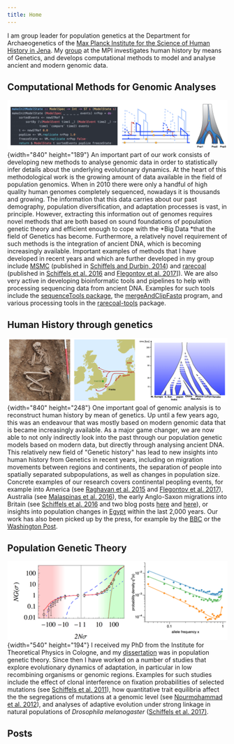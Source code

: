 ```yaml
---
title: Home
---
```


I am group leader for population genetics at the Department for
Archaeogenetics of the [Max Planck Institute for the Science of Human
History in Jena](http://www.shh.mpg.de/en).
My [group](http://stephanschiffels.de/?page_id=8) at the MPI
investigates human history by means of Genetics, and develops
computational methods to model and analyse ancient and modern genomic
data.

## Computational Methods for Genomic Analyses

![](images/population-inference-methods-images.png){width="840"
height="189"} An important part of our work consists of developing new
methods to analyse genomic data in order to statistically infer details
about the underlying evolutionary dynamics. At the heart of this
methodological work is the growing amount of data available in the field
of population genomics. When in 2010 there were only a handful of high
quality human genomes completely sequenced, nowadays it is thousands and
growing. The information that this data carries about our past
demography, population diversification, and adaptation processes is
vast, in principle. However, extracting this information out of genomes
requires novel methods that are both based on sound foundations of
population genetic theory and efficient enough to cope with the *Big
Data *that the field of Genetics has become. Furthermore, a relatively
novel requirement of such methods is the integration of ancient DNA,
which is becoming increasingly available. Important examples of methods
that I have developed in recent years and which are further developed in
my group include [MSMC](http://www.github.com/stschiff/msmc) (published
in [Schiffels and Durbin,
2014](https://www.nature.com/articles/ng.3015)) and
[rarecoal](http://www.github.com/stschiff/rarecoal) (published in
[Schiffels et al. 2016](https://www.nature.com/articles/ncomms10408) and
[Flegontov et al.
2017](https://www.biorxiv.org/content/early/2017/10/13/203018)\]). We
are also very active in developing bioinformatic tools and pipelines to
help with processing sequencing data from ancient DNA. Examples for such
tools include the [sequenceTools
package](https://github.com/stschiff/sequenceTools), the
[mergeAndClipFastq](https://github.com/stschiff/mergeAndClipFastq/tree/master)
program, and various processing tools in the
[rarecoal-tools](https://github.com/stschiff/rarecoal-tools) package.

## Human History through genetics

![](images/historical-genetics-images.png){width="840" height="248"} One
important goal of genomic analysis is to reconstruct human history by
mean of genetics. Up until a few years ago, this was an endeavour that
was mostly based on modern genomic data that is became increasingly
available. As a major game changer, we are now able to not only
indirectly look into the past through our population genetic models
based on modern data, but directly through analysing ancient DNA. This
relatively new field of \"Genetic history\" has lead to new insights
into human history from Genetics in recent years, including on migration
movements between regions and continents, the separation of people into
spatially separated subpopulations, as well as changes in population
size. Concrete examples of our research covers continental peopling
events, for example into America (see [Raghavan et al.
2015](http://science.sciencemag.org/content/349/6250/aab3884) and
[Flegontov et al.
2017](https://www.biorxiv.org/content/early/2017/10/13/203018)),
Australia (see [Malaspinas et al.
2016](https://www.nature.com/articles/nature18299)), the early
Anglo-Saxon migrations into Britain (see [Schiffels et al.
2016](https://www.nature.com/articles/ncomms10408) and two blog posts
[here](http://stephanschiffels.de/?p=82) and
[here](http://stephanschiffels.de/?p=215)), or insights into population
changes in [Egypt](https://www.nature.com/articles/ncomms15694) within
the last 2,000 years. Our work has also been picked up by the press, for
example by the
[BBC](http://www.bbc.com/news/science-environment-35344663) or the
[Washington
Post](https://www.washingtonpost.com/news/speaking-of-science/wp/2017/05/30/dna-from-ancient-egyptian-mummies-reveals-their-ancestry/?utm_term=.b647d2170fa6).

## Population Genetic Theory

![](images/theoretical-population-genetics-images.png){width="540"
height="194"} I received my PhD from the Institute for Theoretical
Physics in Cologne, and my
[dissertation](http://kups.ub.uni-koeln.de/4795/) was in population
genetic theory. Since then I have worked on a number of studies that
explore evolutionary dynamics of adaptation, in particular in low
recombining organisms or genomic regions. Examples for such studies
include the effect of clonal interference on fixation probabilities of
selected mutations (see [Schiffels et al.
2011](http://www.genetics.org/content/189/4/1361)), how quantitative
trait equilibria affect the the segregations of mutations at a genomic
level (see [Nourmohammad et al.
2012](http://iopscience.iop.org/article/10.1088/1742-5468/2013/01/P01012/meta)),
and analyses of adaptive evolution under strong linkage in natural
populations of *Drosophila melanogaster* ([Schiffels et al.
2017)](https://www.biorxiv.org/content/early/2017/11/29/226670).

## Posts
